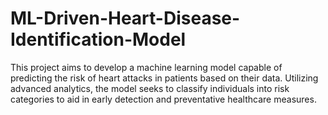 # ML-Driven-Heart-Disease-Identification-Model
This project aims to develop a machine learning model capable of predicting the risk of heart attacks in patients based on their data. Utilizing advanced analytics, the model seeks to classify individuals into risk categories to aid in early detection and preventative healthcare measures.
